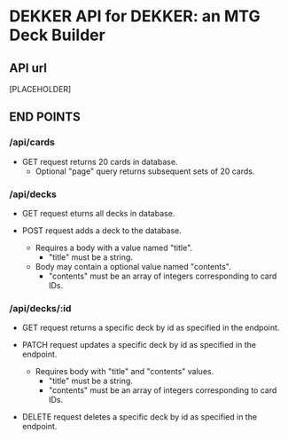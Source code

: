 # DEKKER API for DEKKER: an MTG Deck Builder

## API url

[PLACEHOLDER]

## END POINTS

### /api/cards

- GET request returns 20 cards in database.
  - Optional "page" query returns subsequent sets of 20 cards.

### /api/decks

- GET request eturns all decks in database.

- POST request adds a deck to the database.
  - Requires a body with a value named "title".
    - "title" must be a string.
  - Body may contain a optional value named "contents".
    - "contents" must be an array of integers corresponding to card IDs.

### /api/decks/:id

- GET request returns a specific deck by id as specified in the endpoint.

- PATCH request updates a specific deck by id as specified in the endpoint.

  - Requires body with "title" and "contents" values.
    - "title" must be a string.
    - "contents" must be an array of integers corresponding to card IDs.

- DELETE request deletes a specific deck by id as specified in the endpoint.
